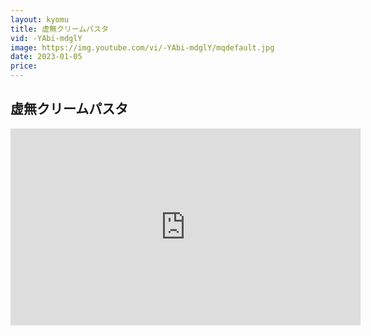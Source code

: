 ```yaml
---
layout: kyomu
title: 虚無クリームパスタ
vid: -YAbi-mdglY
image: https://img.youtube.com/vi/-YAbi-mdglY/mqdefault.jpg
date: 2023-01-05
price:
---
```


## 虚無クリームパスタ

<div class="youtube">
  <iframe width="560" height="315" src="https://www.youtube.com/embed/-YAbi-mdglY" frameborder="0" allow="accelerometer; autoplay; encrypted-media; gyroscope; picture-in-picture" allowfullscreen></iframe>
</div>
